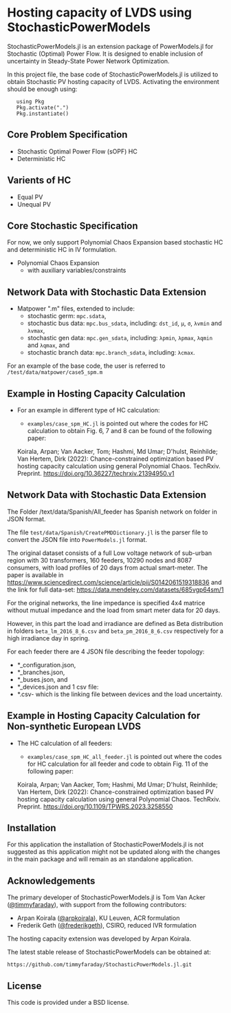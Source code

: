 # Hosting capacity of LVDS using StochasticPowerModels


StochasticPowerModels.jl is an extension package of PowerModels.jl for 
Stochastic (Optimal) Power Flow. It is designed to enable inclusion of 
uncertainty in Steady-State Power Network Optimization. 

In this project file, the base code of StochasticPowerModels.jl is utilized to obtain Stochastic PV hosting capacity of LVDS. Activating the environment should be enough using:
 ```
    using Pkg
    Pkg.activate(".")
    Pkg.instantiate()
```
## Core Problem Specification

- Stochastic Optimal Power Flow (sOPF) HC
- Deterministic HC


## Varients of HC

- Equal PV
- Unequal PV

## Core Stochastic Specification
For now, we only support Polynomial Chaos Expansion based stochastic HC and deterministic HC in IV formulation.

- Polynomial Chaos Expansion
    - with auxiliary variables/constraints

## Network Data with Stochastic Data Extension

- Matpower ".m" files, extended to include:
    - stochastic germ: `mpc.sdata`,
    - stochastic bus data: `mpc.bus_sdata`, including: `dst_id`, `μ`, `σ`, `λvmin` and `λvmax`,
    - stochastic gen data: `mpc.gen_sdata`, including: `λpmin`, `λpmax`, `λqmin` and `λqmax`, and
    - stochastic branch data: `mpc.branch_sdata`, including: `λcmax`.

For an example of the base code, the user is referred to `/test/data/matpower/case5_spm.m`

## Example in Hosting Capacity Calculation
- For an example in different type of HC calculation:
    - `examples/case_spm_HC.jl` is pointed out where the codes for HC calculation to obtain Fig. 6, 7 and 8 can be found of the following paper:
    
    Koirala, Arpan; Van Aacker, Tom; Hashmi, Md Umar; D'hulst, Reinhilde; Van Hertem, Dirk (2022): Chance-constrained optimization based PV hosting capacity calculation using general Polynomial Chaos. TechRxiv. Preprint. https://doi.org/10.36227/techrxiv.21394950.v1 
    
## Network Data with Stochastic Data Extension
The Folder /text/data/Spanish/All_feeder has Spanish network on folder in JSON format. 

The file `test/data/Spanish/CreatePMDDictionary.jl` is the parser file to convert the JSON file into `PowerModels.jl` format.

The original dataset consists of a full Low voltage network of sub-urban region with 30 transformers, 160 feeders, 10290 nodes and 8087 consumers, with load profiles of 20 days from actual smart-meter.
The paper is available in https://www.sciencedirect.com/science/article/pii/S0142061519318836
and the link for full data-set: https://data.mendeley.com/datasets/685vgp64sm/1

For the original networks, the line impedance is specified 4x4 matrice without mutual impedance and the load from smart meter data for 20 days.

However, in this part the load and irradiance are defined as Beta distribution in folders `beta_lm_2016_8_6.csv` and `beta_pm_2016_8_6.csv` respectively for a high irradiance day in spring. 

For each feeder there are 4 JSON file describing the feeder topology:
	
- *_configuration.json, 
- *_branches.json, 
- *_buses.json, and 
- *_devices.json 
and 1 csv file:
- *.csv- which is the linking file between devices and the load uncertainty. 

## Example in Hosting Capacity Calculation for Non-synthetic European LVDS
- The HC calculation of all feeders:
    - `examples/case_spm_HC_all_feeder.jl` is pointed out where the codes for HC calculation for all feeder and code to obtain Fig. 11 of the following paper:
    
    Koirala, Arpan; Van Aacker, Tom; Hashmi, Md Umar; D'hulst, Reinhilde; Van Hertem, Dirk (2022): Chance-constrained optimization based PV hosting capacity calculation using general Polynomial Chaos. TechRxiv. Preprint. https://doi.org/10.1109/TPWRS.2023.3258550 

    
## Installation
For this application the installation of StochasticPowerModels.jl is not suggested as this application might not be updated along with the changes in the main package and will remain as an standalone application.

## Acknowledgements

The primary developer of StochasticPowerModels.jl is Tom Van Acker ([@timmyfaraday](https://github.com/timmyfaraday)), 
with support from the following contributors:
- Arpan Koirala ([@arpkoirala](https://github.com/arpkoirala)), KU Leuven, ACR formulation
- Frederik Geth ([@frederikgeth](https://github.com/frederikgeth)), CSIRO, reduced IVR formulation

The hosting capacity extension was developed by Arpan Koirala.

The latest stable release of StochasticPowerModels can be obtained at:

```
https://github.com/timmyfaraday/StochasticPowerModels.jl.git
```
## License

This code is provided under a BSD license.
